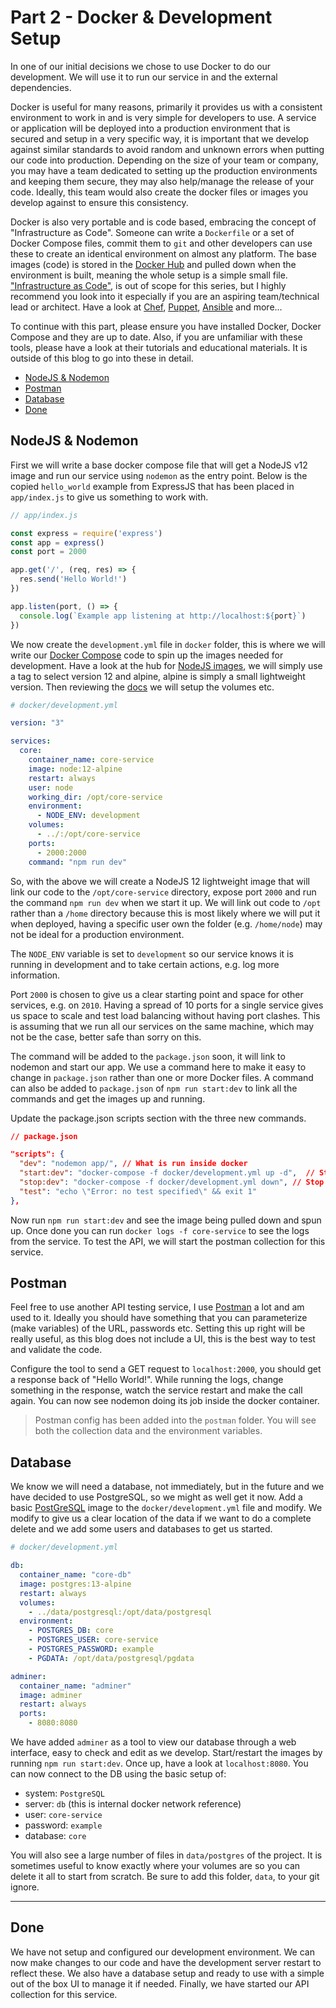 # Part 2 - Docker & Development Setup <!-- omit in toc -->

In one of our initial decisions we chose to use Docker to do our development. We will use it to run our service in and the external dependencies.

Docker is useful for many reasons, primarily it provides us with a consistent environment to work in and is very simple for developers to use. A service or application will be deployed into a production environment that is secured and setup in a very specific way, it is important that we develop against similar standards to avoid random and unknown errors when putting our code into production. Depending on the size of your team or company, you may have a team dedicated to setting up the production environments and keeping them secure, they may also help/manage the release of your code. Ideally, this team would also create the docker files or images you develop against to ensure this consistency.

Docker is also very portable and is code based, embracing the concept of "Infrastructure as Code". Someone can write a `Dockerfile` or a set of Docker Compose files, commit them to `git` and other developers can use these to create an identical environment on almost any platform. The base images (code) is stored in the [Docker Hub](https://hub.docker.com/) and pulled down when the environment is built, meaning the whole setup is a simple small file. ["Infrastructure as Code"](https://en.wikipedia.org/wiki/Infrastructure_as_code), is out of scope for this series, but I highly recommend you look into it especially if you are an aspiring team/technical lead or architect. Have a look at [Chef](https://www.chef.io/), [Puppet](https://puppet.com/), [Ansible](https://www.ansible.com/) and more...

To continue with this part, please ensure you have installed Docker, Docker Compose and they are up to date. Also, if you are unfamiliar with these tools, please have a look at their tutorials and educational materials. It is outside of this blog to go into these in detail.

- [NodeJS & Nodemon](#nodejs--nodemon)
- [Postman](#postman)
- [Database](#database)
- [Done](#done)

## NodeJS & Nodemon

First we will write a base docker compose file that will get a NodeJS v12 image and run our service using `nodemon` as the entry point. Below is the copied `hello_world` example from ExpressJS that has been placed in `app/index.js` to give us something to work with.

```js
// app/index.js

const express = require('express')
const app = express()
const port = 2000

app.get('/', (req, res) => {
  res.send('Hello World!')
})

app.listen(port, () => {
  console.log(`Example app listening at http://localhost:${port}`)
})
```

We now create the `development.yml` file in `docker` folder, this is where we will write our [Docker Compose](https://docs.docker.com/compose/) code to spin up the images needed for development. Have a look at the hub for [NodeJS images](https://hub.docker.com/_/node), we will simply use a tag to select version 12 and alpine, alpine is simply a small lightweight version. Then reviewing the [docs](https://github.com/nodejs/docker-node/blob/master/README.md#how-to-use-this-image) we will setup the volumes etc.

```yml
# docker/development.yml

version: "3"

services:
  core:
    container_name: core-service
    image: node:12-alpine
    restart: always
    user: node
    working_dir: /opt/core-service
    environment:
      - NODE_ENV: development
    volumes:
      - ../:/opt/core-service
    ports:
      - 2000:2000
    command: "npm run dev"
```

So, with the above we will create a NodeJS 12 lightweight image that will link our code to the `/opt/core-service` directory, expose port `2000` and run the command `npm run dev` when we start it up. We will link out code to `/opt` rather than a `/home` directory because this is most likely where we will put it when deployed, having a specific user own the folder (e.g. `/home/node`) may not be ideal for a production environment.

The `NODE_ENV` variable is set to `development` so our service knows it is running in development and to take certain actions, e.g. log more information.

Port `2000` is chosen to give us a clear starting point and space for other services, e.g. on `2010`. Having a spread of 10 ports for a single service gives us space to scale and test load balancing without having port clashes. This is assuming that we run all our services on the same machine, which may not be the case, better safe than sorry on this.

The command will be added to the `package.json` soon, it will link to nodemon and start our app. We use a command here to make it easy to change in `package.json` rather than one or more Docker files. A command can also be added to `package.json` of `npm run start:dev` to link all the commands and get the images up and running.

Update the package.json scripts section with the three new commands.

```json
// package.json

"scripts": {
  "dev": "nodemon app/", // What is run inside docker
  "start:dev": "docker-compose -f docker/development.yml up -d",  // Start the development in detached mode (wont see any logs)
  "stop:dev": "docker-compose -f docker/development.yml down", // Stop the development images
  "test": "echo \"Error: no test specified\" && exit 1"
},
```

Now run `npm run start:dev` and see the image being pulled down and spun up. Once done you can run `docker logs -f core-service` to see the logs from the service. To test the API, we will start the postman collection for this service.

## Postman

Feel free to use another API testing service, I use [Postman](https://www.postman.com/) a lot and am used to it. Ideally you should have something that you can parameterize (make variables) of the URL, passwords etc. Setting this up right will be really useful, as this blog does not include a UI, this is the best way to test and validate the code.

Configure the tool to send a GET request to `localhost:2000`, you should get a response back of "Hello World!". While running the logs, change something in the response, watch the service restart and make the call again. You can now see nodemon doing its job inside the docker container.

> Postman config has been added into the `postman` folder. You will see both the collection data and the environment variables.

## Database

We know we will need a database, not immediately, but in the future and we have decided to use PostgreSQL, so we might as well get it now. Add a basic [PostGreSQL](https://hub.docker.com/_/postgres) image to the `docker/development.yml` file and modify. We modify to give us a clear location of the data if we want to do a complete delete and we add some users and databases to get us started.

```yml
# docker/development.yml

db:
  container_name: "core-db"
  image: postgres:13-alpine
  restart: always
  volumes:
    - ../data/postgresql:/opt/data/postgresql
  environment:
    - POSTGRES_DB: core
    - POSTGRES_USER: core-service
    - POSTGRES_PASSWORD: example
    - PGDATA: /opt/data/postgresql/pgdata

adminer:
  container_name: "adminer"
  image: adminer
  restart: always
  ports:
    - 8080:8080
```

We have added `adminer` as a tool to view our database through a web interface, easy to check and edit as we develop. Start/restart the images by running `npm run start:dev`. Once up, have a look at `localhost:8080`. You can now connect to the DB using the basic setup of:

- system: `PostgreSQL`
- server: `db` (this is internal docker network reference)
- user: `core-service`
- password: `example`
- database: `core`

You will also see a large number of files in `data/postgres` of the project. It is sometimes useful to know exactly where your volumes are so you can delete it all to start from scratch. Be sure to add this folder, `data`, to your git ignore.

---

## Done

We have not setup and configured our development environment. We can now make changes to our code and have the development server restart to reflect these. We also have a database setup and ready to use with a simple out of the box UI to manage it if needed. Finally, we have started our API collection for this service.
